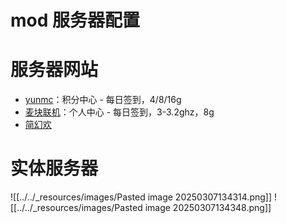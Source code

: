
# mod 服务器配置
# 服务器网站

- [yunmc](https://www.yunmc.vip/)：积分中心 - 每日签到，4/8/16g
- [麦块联机](https://minekuai.com/)：个人中心 - 每日签到，3-3.2ghz，8g
- [简幻欢](https://simpfun.cn/)
# 实体服务器

![[../../_resources/images/Pasted image 20250307134314.png]]
![[../../_resources/images/Pasted image 20250307134348.png]]